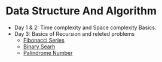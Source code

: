 # Data Structure And Algorithm
- Day 1 & 2: Time complexity and Space complexity Basics.
- Day 3: Basics of Recursion and releted problems
  - [Fibonacci Series](https://github.com/sandeepsahanicodes/Data-Structure-Algorithm/blob/main/src/main/java/com/week1/recursion/FibonacciNumber.java)
  - [Binary Searh](https://github.com/sandeepsahanicodes/Data-Structure-Algorithm/blob/main/src/main/java/com/week1/recursion/problems/BinarySearch.java)
  - [Palindrome Number](https://github.com/sandeepsahanicodes/Data-Structure-Algorithm/blob/main/src/main/java/com/week1/recursion/problems/easy/Palindrome.java)
